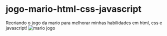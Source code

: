# jogo-mario-html-css-javascript
Recriando o jogo da mario para melhorar minhas habilidades em html, css e javascript!
![mario jogo](https://github.com/riicad/jogo-mario-html-css-javascript/assets/80922940/2d2ce908-69bb-41d8-827e-186e59908712)
